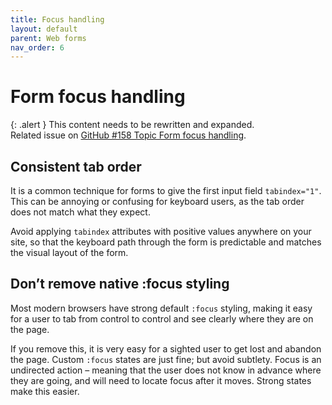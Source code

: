 ```yaml
---
title: Focus handling
layout: default
parent: Web forms
nav_order: 6
---
```


# Form focus handling

{: .alert }
This content needs to be rewritten and expanded.  
Related issue on [GitHub #158 Topic Form focus handling](https://github.com/wpaccessibility/wp-a11y-docs/issues/158).

## Consistent tab order

It is a common technique for forms to give the first input field `tabindex="1"`. This can be annoying or confusing for keyboard users, as the tab order does not match what they expect.

Avoid applying `tabindex` attributes with positive values anywhere on your site, so that the keyboard path through the form is predictable and matches the visual layout of the form.

## Don’t remove native :focus styling

Most modern browsers have strong default `:focus` styling, making it easy for a user to tab from control to control and see clearly where they are on the page.

If you remove this, it is very easy for a sighted user to get lost and abandon the page. Custom `:focus` states are just fine; but avoid subtlety. Focus is an undirected action – meaning that the user does not know in advance where they are going, and will need to locate focus after it moves. Strong states make this easier.
